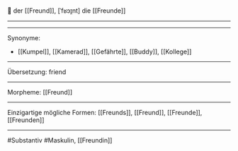 🔵 der [[Freund]], [ˈfʁɔɪ̯nt]
die [[Freunde]]


---


---
Synonyme:
- [[Kumpel]], [[Kamerad]], [[Gefährte]], [[Buddy]], [[Kollege]]

---
Übersetzung: friend

---
Morpheme:
[[Freund]]

---
Einzigartige mögliche Formen: [[Freunds]], [[Freund]], [[Freunde]], [[Freunden]]

---
#Substantiv #Maskulin, [[Freundin]]